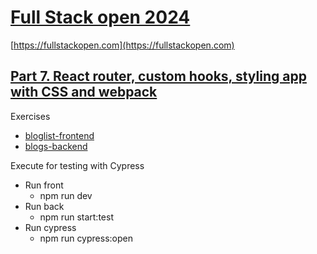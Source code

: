 # [Full Stack open 2024](/)

[https://fullstackopen.com](https://fullstackopen.com)

## [Part 7. React router, custom hooks, styling app with CSS and webpack](https://fullstackopen.com/en/part7)

Exercises 

- [bloglist-frontend](/part7/extended-bloglist/bloglist-frontend)
- [blogs-backend](/part7/extended-bloglist/blogs-backend)

Execute for testing with Cypress

- Run front
    - npm run dev
- Run back
    - npm run start:test
- Run cypress
    - npm run cypress:open